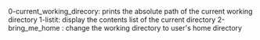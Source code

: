 0-current_working_direcory: prints the absolute path of the current working directory
1-listit: display the contents list of the current directory
2-bring_me_home : change the working directory to user's home directory
